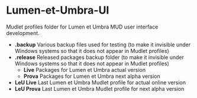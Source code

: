 # Lumen-et-Umbra-UI
Mudlet profiles folder for Lumen et Umbra MUD user interface development.

- **.backup**
	Various backup files used for testing (to make it invisible under Windows systems so that it does not appear in Mudlet profiles)
- **.release**
	Released packages backup folder (to make it invisible under Windows systems so that it does not appear in Mudlet profiles)
	- **Live**
  		Packages for Lumen et Umbra actual version
  	- **Prova**
  		Packages for Lumen et Umbra next alpha version
- **LeU Live**
	Last Lumen et Umbra Mudlet profile for actual online version
- **LeU Prova**
	Last Lumen et Umbra Mudlet profile for next alpha version
